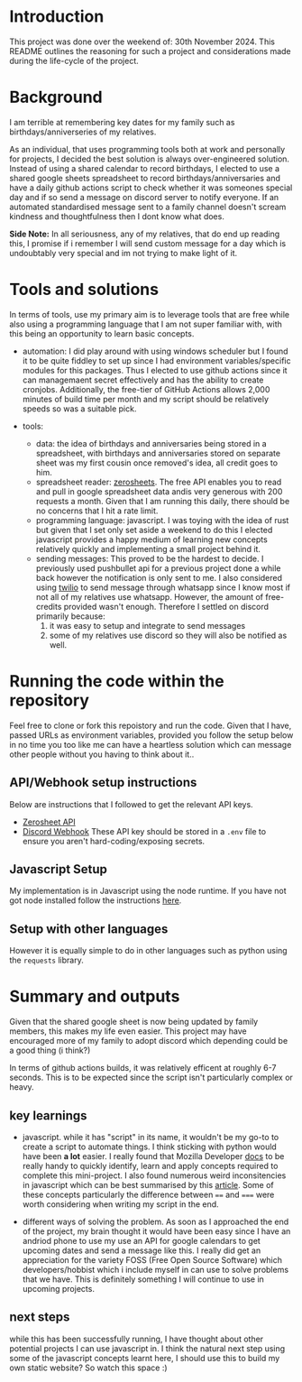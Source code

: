 # Introduction
This project was done over the weekend of: 30th November 2024. This README outlines the reasoning for such a project and considerations made during the life-cycle of the project.

# Background
I am terrible at remembering key dates for my family such as birthdays/anniverseries of my relatives.

As an individual, that uses programming tools both at work and personally for projects, I decided the best solution is always over-engineered solution. Instead of using a shared calendar to record birthdays, I elected to use a shared google sheets spreadsheet to record birthdays/anniversaries and have a daily github actions script to check whether it was someones special day and if so send a message on discord server to notify everyone. If an automated standardised message sent to a family channel doesn't scream kindness and thoughtfulness then I dont know what does.

**Side Note:** In all seriousness, any of my relatives, that do end up reading this, I promise if i remember I will send custom message for a day which is undoubtably very special and im not trying to make light of it.


# Tools and solutions
In terms of tools, use my primary aim is to leverage tools that are free while also using a programming language that I am not super familiar with, with this being an opportunity to learn basic concepts.

- automation: I did play around with using windows scheduler but I found it to be quite fiddley to set up since I had environment variables/specific modules for this packages. Thus I elected to use github actions since it can managemaent secret effectively and has the ability to create cronjobs. Additionally, the free-tier of GitHub Actions allows 2,000 minutes of build time per month and my script should be relatively speeds so was a suitable pick. 
 
- tools:
    - data: the idea of birthdays and anniversaries being stored in a spreadsheet, with birthdays and anniversaries stored on separate sheet was my first cousin once removed's idea, all credit goes to him. 
    - spreadsheet reader: [zerosheets](https://www.zerosheets.com/). The free API enables you to read and pull in google spreadsheet data andis very generous with 200 requests a month. Given that I am running this daily, there should be no concerns that I hit a rate limit.
    - programming language: javascript. I was toying with the idea of rust but given that I set only set aside a weekend to do this I elected javascript provides a happy medium of learning new concepts relatively quickly and implementing a small project behind it.
    - sending messages: This proved to be the hardest to decide. I previously used pushbullet api for a previous project done a while back however the notification is only sent to me. I also considered using [twilio](https://www.twilio.com/docs/whatsapp/getting-started) to send message through whatsapp since I know most if not all of my relatives use whatsapp. However, the amount of free-credits provided wasn't enough. Therefore I settled on discord primarily because:
        1) it was easy to setup and integrate to send messages  
        2) some of my relatives use discord so they will also be notified as well.

# Running the code within the repository
Feel free to clone or fork this repoistory and run the code. Given that I have, passed URLs as environment variables, provided you follow the setup below in no time you too like me can have a heartless solution which can message other people without you having to think about it..

## API/Webhook setup instructions
Below are instructions that I followed to get the relevant API keys. 
- [Zerosheet API](https://www.zerosheets.com/docs) 
- [Discord Webhook](https://hookdeck.com/webhooks/platforms/how-to-get-started-with-discord-webhooks)
These API key should be stored in a `.env` file to ensure you aren't hard-coding/exposing secrets. 

## Javascript Setup
My implementation is in Javascript using the node runtime. If you have not got node installed follow the instructions [here](https://nodejs.org/en/download/package-manager).


## Setup with other languages
However it is equally simple to do in other languages such as python using the `requests` library.


# Summary and outputs
Given that the shared google sheet is now being updated by family members, this makes my life even easier. This project may have encouraged more of my family to adopt discord which depending could be a good thing (i think?)

In terms of github actions builds, it was relatively efficent at roughly 6-7 seconds. This is to be expected since the script isn't particularly complex or heavy.

## key learnings
- javascript. while it has "script" in its name, it wouldn't be my go-to to create a script to automate things. I think sticking with python would have been **a lot** easier. I really found that Mozilla Developer [docs](https://developer.mozilla.org/en-US/docs/Web/JavaScript) to be really handy to quickly identify, learn and apply concepts required to complete this mini-project. I also found numerous weird inconsitencies in javascript which can be best summarised by this [article](https://www.codeproject.com/Articles/182416/A-Collection-of-JavaScript-Gotchas). Some of these concepts particularly the difference between `==` and `===` were worth considering when writing my script in the end.

- different ways of solving the problem. As soon as I approached the end of the project, my brain thought it would have been easy since I have an andriod phone to use my use an API for google calendars to get upcoming dates and send a message like this. I really did get an appreciation for the variety FOSS (Free Open Source Software) which developers/hobbist which i include myself in can use to solve problems that we have. This is definitely something I will continue to use in upcoming projects.

## next steps
while this has been successfully running, I have thought about other potential projects I can use javascript in. I think the natural next step using some of the javascript concepts learnt here, I should use this to build my own static website? So watch this space :) 



